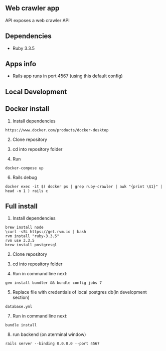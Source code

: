 ## Web crawler app

API exposes a web crawler API

## Dependencies

* Ruby 3.3.5

## Apps info
 * Rails app runs in port 4567 (using this default config)

## Local Development
## Docker install

1. Install dependencies
```
https://www.docker.com/products/docker-desktop
```

2. Clone repository
3. cd into repository folder

4. Run
```
docker-compose up
```

6. Rails debug
```
docker exec -it $( docker ps | grep ruby-crawler | awk "{print \$1}" | head -n 1 ) rails c
```

## Full install

1. Install dependencies
```
brew install node
\curl -sSL https://get.rvm.io | bash
rvm install "ruby-3.3.5"
rvm use 3.3.5
brew install postgresql
```

2. Clone repository
3. cd into repository folder

4. Run in command line next:

```
gem install bundler && bundle config jobs 7
```

5. Replace file with credentials of local postgres db(in development section)
```
database.yml
```

7. Run in command line next:
```
bundle install
```

8. run backend (on aterminal window)
```
rails server --binding 0.0.0.0 --port 4567
```

